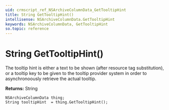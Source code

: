 ```yaml
---
uid: crmscript_ref_NSArchiveColumnData_GetTooltipHint
title: String GetTooltipHint()
intellisense: NSArchiveColumnData.GetTooltipHint
keywords: NSArchiveColumnData, GetTooltipHint
so.topic: reference
---
```


# String GetTooltipHint()

The tooltip hint is either a text to be shown (after resource tag substitution), or a tooltip key to be given to the tooltip provider system in order to asynchronoously retrieve the actual tooltip.

**Returns:** String

```crmscript
NSArchiveColumnData thing;
String tooltipHint  = thing.GetTooltipHint();
```

